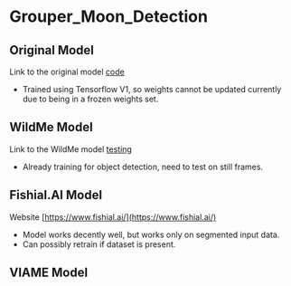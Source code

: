 # Grouper_Moon_Detection

## Original Model
Link to the original model [code](https://github.com/vpabba03/Grouper_Moon_Detection/tree/main/original_model)
- Trained using Tensorflow V1, so weights cannot be updated currently due to being in a frozen weights set.

## WildMe Model
Link to the WildMe model [testing](https://github.com/vpabba03/Grouper_Moon_Detection/tree/main/wildme_model)
- Already training for object detection, need to test on still frames.

## Fishial.AI Model
Website [https://www.fishial.ai/](https://www.fishial.ai/)
- Model works decently well, but works only on segmented input data.
- Can possibly retrain if dataset is present.

## VIAME Model
